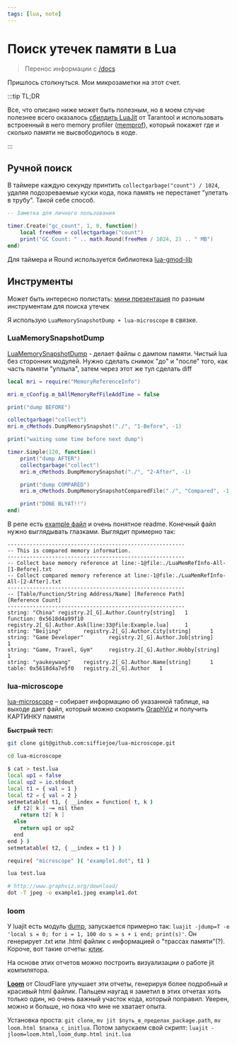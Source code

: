 ```yaml
---
tags: [lua, note]
---
```


# Поиск утечек памяти в Lua

> Перенос информации с [/docs](/docs/programming/lua)

Пришлось столкнуться. Мои микрозаметки на этот счет.

:::tip TL;DR

Все, что описано ниже может быть полезным, но в моем случае полезнее всего оказалось [сбилдить LuaJit](https://github.com/TRIGONIM/ggram/blob/7e48477fb6e95fa9c8389bfc6ba253ab4631efed/Dockerfile_tarantool) от Tarantool и использовать встроенный в него memory profiler ([memprof](https://www.tarantool.io/en/doc/latest/reference/tooling/luajit_memprof/)), который покажет где и сколько памяти не высвободилось в коде.

:::

<!--truncate-->

## Ручной поиск

В таймере каждую секунду принтить `collectgarbage("count") / 1024`, удаляя подозреваемые куски кода, пока память не перестанет "улетать в трубу". Такой себе способ.

```lua
-- Заметка для личного пользования

timer.Create("gc_count", 1, 0, function()
	local freeMem = collectgarbage("count")
	print("GC Count: " .. math.Round(freeMem / 1024, 2) .. " MB")
end)
```

Для таймера и Round используется библиотека [lua-gmod-lib](https://github.com/TRIGONIM/lua-gmod-lib)

## Инструменты

Может быть интересно полистать: [мини презентация](https://www.lua.org/wshop15/Musa2.pdf) по разным инструментам для поиска утечек

Я использую `LuaMemorySnapshotDump + lua-microscope` в связке.

### LuaMemorySnapshotDump

[LuaMemorySnapshotDump](https://github.com/yaukeywang/LuaMemorySnapshotDump) - делает файлы с дампом памяти. Чистый lua без сторонних модулей. Нужно сделать снимок "до" и "после" того, как часть памяти "уплыла", затем через этот же тул сделать diff

```lua
local mri = require("MemoryReferenceInfo")

mri.m_cConfig.m_bAllMemoryRefFileAddTime = false

print("dump BEFORE")

collectgarbage("collect")
mri.m_cMethods.DumpMemorySnapshot("./", "1-Before", -1)

print("waiting some time before next dump")

timer.Simple(120, function()
	print("dump AFTER")
	collectgarbage("collect")
	mri.m_cMethods.DumpMemorySnapshot("./", "2-After", -1)

	print("dump COMPARED")
	mri.m_cMethods.DumpMemorySnapshotComparedFile("./", "Compared", -1, "./LuaMemRefInfo-All-[1-Before].txt", "./LuaMemRefInfo-All-[2-After].txt")

	print("DONE BLYAT!!")
end)

```

В репе есть [example файл](https://github.com/yaukeywang/LuaMemorySnapshotDump/blob/master/Example.lua) и очень понятное readme. Конечный файл нужно выглядывать глазками. Выглядит примерно так:

```
--------------------------------------------------------
-- This is compared memory information.
--------------------------------------------------------
-- Collect base memory reference at line:-1@file:./LuaMemRefInfo-All-[1-Before].txt
-- Collect compared memory reference at line:-1@file:./LuaMemRefInfo-All-[2-After].txt
--------------------------------------------------------
-- [Table/Function/String Address/Name] [Reference Path]        [Reference Count]
--------------------------------------------------------
string: "China" registry.2[_G].Author.Country[string]   1
function: 0x5618d4a99f10        registry.2[_G].Author.Ask[line:33@file:Example.lua]     1
string: "Beijing"       registry.2[_G].Author.City[string]      1
string: "Game Developer"        registry.2[_G].Author.Job[string]       1
string: "Game, Travel, Gym"     registry.2[_G].Author.Hobby[string]     1
string: "yaukeywang"    registry.2[_G].Author.Name[string]      1
table: 0x5618d4a7e5f0   registry.2[_G].Author   1
```

### lua-microscope

[lua-microscope](http://siffiejoe.github.io/lua-microscope/) – собирает информацию об указанной таблице, на выходе дает файл, который можно скормить [GraphViz](http://www.graphviz.org) и получить КАРТИНКУ памяти

**Быстрый тест:**

```bash
git clone git@github.com:siffiejoe/lua-microscope.git

cd lua-microscope
```

```bash
$ cat > test.lua
local up1 = false
local up2 = io.stdout
local t1 = { val = 1 }
local t2 = { val = 2 }
setmetatable( t1, { __index = function( t, k )
  if t2[ k ] ~= nil then
    return t2[ k ]
  else
    return up1 or up2
  end
end } )
setmetatable( t2, { __index = t1 } )

require( "microscope" )( "example1.dot", t1 )
```

```bash
lua test.lua

# http://www.graphviz.org/download/
dot -T jpeg -o example1.jpeg example1.dot
```

### loom

У luajit есть модуль [dump](https://github.com/LuaJIT/LuaJIT/blob/master/src/jit/dump.lua), запускается примерно так: `luajit -jdump=T -e 'local s = 0; for i = 1, 100 do s = s + i end; print(s)'`. Он генерирует .txt или .html файлик с информацией о "трассах памяти"(?). Короче, вот такие отчеты: [клик](https://github.com/luavela/dumpanalyze/blob/master/tests/dump-files/test_cli.txt).

На основе этих отчетов можно построить визуализации о работе jit компилятора.

**[Loom](https://github.com/cloudflare/loom)** от CloudFlare улучшает эти отчеты, генерируя более подробный и красивый html файлик. Пальцем наугад я заметил в этих отчетах хоть только один, но очень важный участок кода, который поправил. Уверен, можно и больше, но пока что мне не хватает опыта.

Установка проста: `git clone`, `mv jit $путь_в_пределах_package.path`, `mv loom.html $папка_с_initlua`. Потом запускаем свой скрипт: `luajit -jloom=loom.html,loom_dump.html init.lua`
